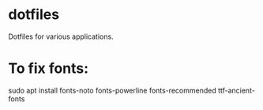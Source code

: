 # dotfiles

Dotfiles for various applications.


# To fix fonts:
sudo apt install fonts-noto fonts-powerline fonts-recommended ttf-ancient-fonts  

